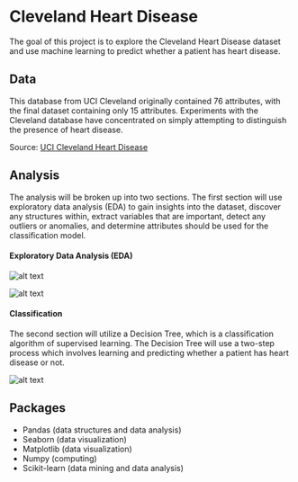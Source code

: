 # Cleveland Heart Disease

The goal of this project is to explore the Cleveland Heart Disease dataset and use machine learning to predict whether a patient has heart disease. 

## Data
This database from UCI Cleveland originally contained 76 attributes, with the final dataset containing only 15 attributes.
Experiments with the Cleveland database have concentrated on simply attempting to distinguish the presence of heart disease.

Source: [UCI Cleveland Heart Disease](https://archive.ics.uci.edu/ml/datasets/Heart+Disease)

## Analysis
The analysis will be broken up into two sections. The first section will use exploratory data analysis (EDA) to gain insights into the dataset, discover any structures within, extract variables that are important, detect any outliers or anomalies, and determine attributes should be used for the classification model. 

#### Exploratory Data Analysis (EDA)

![alt text](https://github.com/dreblock87/ClevelandHeartDisease/blob/master/Images/Barchart.png "Logo Title Text 1")

![alt text](https://github.com/dreblock87/ClevelandHeartDisease/blob/master/Images/Pairplot.png "Logo Title Text 1")

#### Classification

The second section will utilize a Decision Tree, which is a classification algorithm of supervised learning. The Decision Tree will use a two-step process which involves learning and predicting whether a patient has heart disease or not. 

![alt text](https://github.com/dreblock87/ClevelandHeartDisease/blob/master/Images/Decisiontree.png "Logo Title Text 1")


## Packages
  * Pandas (data structures and data analysis)
  * Seaborn (data visualization)
  * Matplotlib (data visualization)
  * Numpy (computing)
  * Scikit-learn (data mining and data analysis)
  
